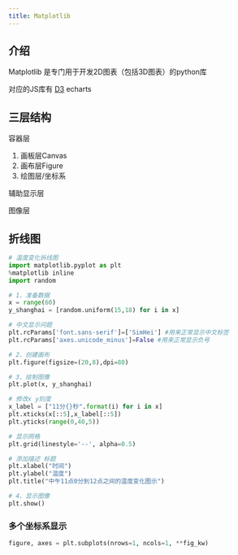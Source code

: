 ```yaml
---
title: Matplotlib
---
```


## 介绍

Matplotlib 是专门用于开发2D图表（包括3D图表）的python库

对应的JS库有  [D3](https://d3js.org/) echarts

## 三层结构

容器层

1. 画板层Canvas
2. 画布层Figure
3. 绘图层/坐标系

辅助显示层

图像层

## 折线图

```python
# 温度变化拆线图
import matplotlib.pyplot as plt
%matplotlib inline
import random

# 1、准备数据
x = range(60)
y_shanghai = [random.uniform(15,18) for i in x]

# 中文显示问题
plt.rcParams['font.sans-serif']=['SimHei'] #用来正常显示中文标签
plt.rcParams['axes.unicode_minus']=False #用来正常显示负号

# 2、创建画布
plt.figure(figsize=(20,8),dpi=80)

# 3、绘制图像
plt.plot(x, y_shanghai)

# 修改x y刻度
x_label = ["11分{}秒".format(i) for i in x]
plt.xticks(x[::5],x_label[::5])
plt.yticks(range(0,40,5))

# 显示网格
plt.grid(linestyle='--', alpha=0.5)

# 添加描述 标题
plt.xlabel("时间")
plt.ylabel("温度")
plt.title("中午11点0分到12点之间的温度变化图示")

# 4、显示图像
plt.show()
```

### 多个坐标系显示

```python
figure, axes = plt.subplots(nrows=1, ncols=1, **fig_kw)
```

